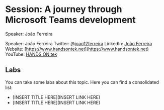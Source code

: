 # Session: A journey through Microsoft Teams development
Speaker: João Ferreira

Speaker: João Ferreira
Twitter: [@joao12ferreira](https://twitter.com/joao12ferreira)
LinkedIn: [João Ferreira](https://www.youtube.com/channel/UCIv2gXi-FqpKXeSv_8kLJug)
Website: [https://www.handsontek.net](https://www.handsontek.net)
YouTube: [HANDS ON tek](https://www.youtube.com/channel/UCIv2gXi-FqpKXeSv_8kLJug)

## Labs
You can take some labs about this topic. Here you can find a consolidated list:
* [INSERT TITLE HERE](INSERT LINK HERE)
* [INSERT TITLE HERE](INSERT LINK HERE)